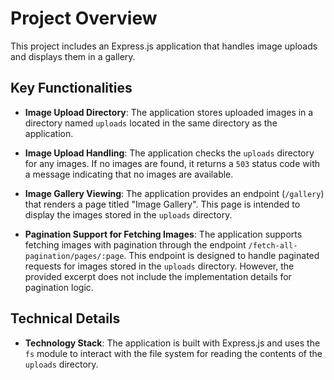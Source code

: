 # Project Overview

This project includes an Express.js application that handles image uploads and displays them in a gallery. 

## Key Functionalities

- **Image Upload Directory**: The application stores uploaded images in a directory named `uploads` located in the same directory as the application.

- **Image Upload Handling**: The application checks the `uploads` directory for any images. If no images are found, it returns a `503` status code with a message indicating that no images are available.

- **Image Gallery Viewing**: The application provides an endpoint (`/gallery`) that renders a page titled "Image Gallery". This page is intended to display the images stored in the `uploads` directory.

- **Pagination Support for Fetching Images**: The application supports fetching images with pagination through the endpoint `/fetch-all-pagination/pages/:page`. This endpoint is designed to handle paginated requests for images stored in the `uploads` directory. However, the provided excerpt does not include the implementation details for pagination logic.

## Technical Details

- **Technology Stack**: The application is built with Express.js and uses the `fs` module to interact with the file system for reading the contents of the `uploads` directory.

